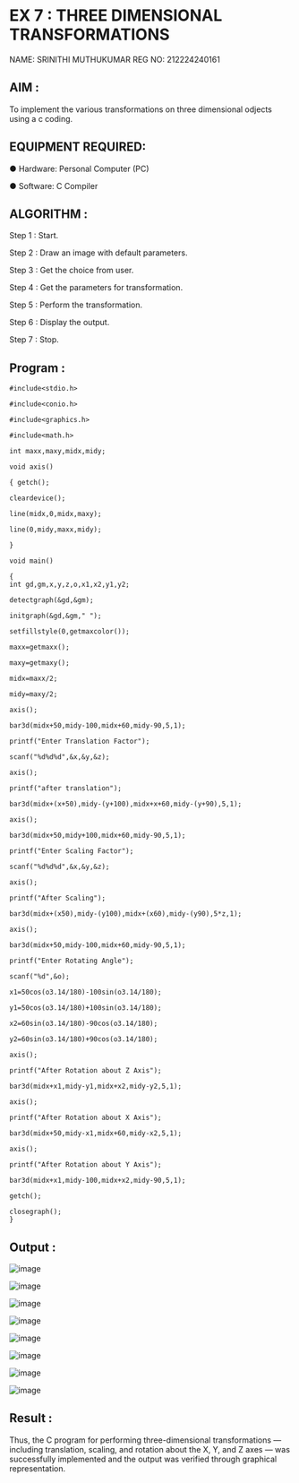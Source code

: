 # EX 7 : THREE DIMENSIONAL TRANSFORMATIONS
NAME: SRINITHI MUTHUKUMAR REG NO: 212224240161
## AIM :
 
 To implement the various transformations on three dimensional odjects using a c coding.

## EQUIPMENT REQUIRED:

●	Hardware: Personal Computer (PC)

●	Software: C Compiler

## ALGORITHM :


   Step 1 : Start.

   Step 2 : Draw an image with default parameters.

   Step 3 : Get the choice from user.

   Step 4 : Get the parameters for transformation.

   Step 5 : Perform the transformation.

   Step 6 : Display the output.

   Step 7 : Stop.

## Program :
```
#include<stdio.h>

#include<conio.h>

#include<graphics.h>

#include<math.h>

int maxx,maxy,midx,midy;

void axis()

{ getch();

cleardevice();

line(midx,0,midx,maxy);

line(0,midy,maxx,midy);

}

void main()

{
int gd,gm,x,y,z,o,x1,x2,y1,y2;

detectgraph(&gd,&gm);

initgraph(&gd,&gm," ");

setfillstyle(0,getmaxcolor());

maxx=getmaxx();

maxy=getmaxy();

midx=maxx/2;

midy=maxy/2;

axis();

bar3d(midx+50,midy-100,midx+60,midy-90,5,1);

printf("Enter Translation Factor");

scanf("%d%d%d",&x,&y,&z);

axis();

printf("after translation");

bar3d(midx+(x+50),midy-(y+100),midx+x+60,midy-(y+90),5,1);

axis();

bar3d(midx+50,midy+100,midx+60,midy-90,5,1);

printf("Enter Scaling Factor");

scanf("%d%d%d",&x,&y,&z);

axis();

printf("After Scaling");

bar3d(midx+(x50),midy-(y100),midx+(x60),midy-(y90),5*z,1);

axis();

bar3d(midx+50,midy-100,midx+60,midy-90,5,1);

printf("Enter Rotating Angle");

scanf("%d",&o);

x1=50cos(o3.14/180)-100sin(o3.14/180);

y1=50cos(o3.14/180)+100sin(o3.14/180);

x2=60sin(o3.14/180)-90cos(o3.14/180);

y2=60sin(o3.14/180)+90cos(o3.14/180);

axis();

printf("After Rotation about Z Axis");

bar3d(midx+x1,midy-y1,midx+x2,midy-y2,5,1);

axis();

printf("After Rotation about X Axis");

bar3d(midx+50,midy-x1,midx+60,midy-x2,5,1);

axis();

printf("After Rotation about Y Axis");

bar3d(midx+x1,midy-100,midx+x2,midy-90,5,1);

getch();

closegraph();
}
```
## Output :
![image](https://github.com/user-attachments/assets/3409d4aa-fcb0-4372-9637-1c47dccdbcb6)

![image](https://github.com/user-attachments/assets/fd3f19b7-ba52-4065-b337-4631e50902b3)

![image](https://github.com/user-attachments/assets/b619c3ed-4fd7-4090-8acc-1a2f1ad85861)

![image](https://github.com/user-attachments/assets/6f3abb84-63a7-402d-a44b-f10bda4f42b7)

![image](https://github.com/user-attachments/assets/ab8f5643-3fa6-4ff1-b97f-74a183db01ec)

![image](https://github.com/user-attachments/assets/e0425640-c8f0-42d1-88c6-521960d8cca1)

![image](https://github.com/user-attachments/assets/34f1d712-2cae-4daf-86e3-240759c7ccd5)

![image](https://github.com/user-attachments/assets/bd11ed95-b644-4340-bd8b-d015e857ccc6)


## Result :
Thus, the C program for performing three-dimensional transformations — including translation, scaling, and rotation about the X, Y, and Z axes — was successfully implemented and the output was verified through graphical representation.
